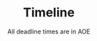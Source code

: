---
widget: timeline
headless: true
weight: 80
title: Timeline
subtitle: All deadline times are in AOE
design:
  spacing: { padding: ["4em", "0", "2em", "0"] }
date_format: '2006-01-02'
item:
  - title: Early Submission Deadline
    weigth: 1
    item:
      - title: Abstract Deadline
        url: 'https://new.precisionconference.com'
        date_start: '2022-12-16'
        description: Submissions are handled via <a href="submit" taget="_blank">PCS</a>.
      - title: Paper Deadline
        date_start: '2022-12-23'
      - title: Notification of Acceptance
        date_start: '2023-01-24'
    #   - title: Camera Ready Version Due
    #     date_start: '2023-02-07'
  - title: Regular Submission Deadline
    weigth: 2
    item:
      - title: Abstract Deadline
        url: 'https://new.precisionconference.com'
        date_start: '2023-02-24'
        description: Submissions are handled via <a href="submit" taget="_blank">PCS</a>.
      - title: Paper Deadline
        date_start: '2023-03-03'
      - title: Notification of Acceptance
        date_start: '2023-04-05'
    #   - title: Camera Ready Version Due
    #     date_start: '2023-04-19'
---